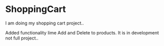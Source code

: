 # ShoppingCart

I am doing my shopping cart project..

Added functionality lime Add and Delete to products.
It is in development not full project..

